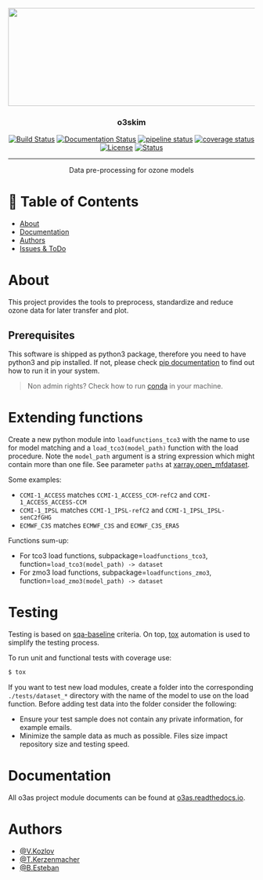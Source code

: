 <p align="center">
   <img src="https://o3as.data.kit.edu/img/header-bg.jpg" width="850" height="200">
</p>

<h3 align="center">o3skim</h3>

<div align="center">

  [![Build Status](https://jenkins.eosc-synergy.eu/buildStatus/icon?job=eosc-synergy-org%2Fo3skim%2Fmaster)](https://jenkins.eosc-synergy.eu/job/eosc-synergy-org/job/o3skim/job/master)
  [![Documentation Status](https://readthedocs.org/projects/o3as/badge/?version=latest)](https://o3as.readthedocs.io/en/latest/?badge=latest)
  [![pipeline status](https://git.scc.kit.edu/synergy.o3as/o3skim/badges/master/pipeline.svg)](https://git.scc.kit.edu/synergy.o3as/o3skim/-/commits/master)
  [![coverage status](https://git.scc.kit.edu/synergy.o3as/o3skim/badges/master/coverage.svg)](https://git.scc.kit.edu/synergy.o3as/o3skim/-/commits/master)
  [![License](https://img.shields.io/badge/license-GPL-blue.svg)](https://git.scc.kit.edu/synergy.o3as/o3skim/-/commits/master)
  [![Status](https://img.shields.io/badge/status-building-blue.svg)](https://git.scc.kit.edu/synergy.o3as/o3skim/-/commits/master) 

</div>

---

<p align="center"> Data pre-processing for ozone models 
    <br> 
</p>

# 📝 Table of Contents
- [About](#about)
- [Documentation](https://o3as.readthedocs.io/en/latest)
- [Authors](#authors)
- [Issues & ToDo](https://git.scc.kit.edu/synergy.o3as/o3skim/-/issues)

# About <a name = "about"></a>
This project provides the tools to preprocess, standardize and reduce ozone data for later transfer and plot. 

## Prerequisites
This software is shipped as python3 package, therefore you need to have python3 
and pip installed. If not, please check [pip documentation](https://pip.pypa.io/en/stable/installing/) to find out how to run it in your system.

> Non admin rights? Check how to run [conda](https://docs.conda.io/en/latest/) in your machine.


# Extending functions
Create a new python module into `loadfunctions_tco3` with the name to use for model matching and a `load_tco3(model_path)` function with the load procedure. Note the `model_path` argument is a string expression which might contain more than one file. See parameter `paths` at [xarray.open_mfdataset](https://docs.xarray.dev/en/stable/generated/xarray.open_mfdataset.html).

Some examples:
 - `CCMI-1_ACCESS` matches `CCMI-1_ACCESS_CCM-refC2` and `CCMI-1_ACCESS_ACCESS-CCM`
 - `CCMI-1_IPSL` matches `CCMI-1_IPSL-refC2` and `CCMI-1_IPSL_IPSL-senC2fGHG`
 - `ECMWF_C3S` matches `ECMWF_C3S` and `ECMWF_C3S_ERA5`

Functions sum-up:
 - For tco3 load functions, subpackage=`loadfunctions_tco3`, function=`load_tco3(model_path) -> dataset`
 - For zmo3 load functions, subpackage=`loadfunctions_zmo3`, function=`load_zmo3(model_path) -> dataset`


# Testing <a name = "testing"></a>
Testing is based on [sqa-baseline](https://indigo-dc.github.io/sqa-baseline/) criteria. On top, [tox](https://tox.readthedocs.io/en/latest/) automation is used to simplify the testing process.

To run unit and functional tests with coverage use:
```sh
$ tox
```

If you want to test new load modules, create a folder into the corresponding `./tests/dataset_*` directory with the name of the model to use on the load function. Before adding test data into the folder consider the following:
 - Ensure your test sample does not contain any private information, for example emails.
 - Minimize the sample data as much as possible. Files size impact repository size and testing speed. 

# Documentation <a name = "doc"></a>
All o3as project module documents can be found at [o3as.readthedocs.io](https://o3as.readthedocs.io/en/latest/). 


# Authors <a name = "authors"></a>
- [@V.Kozlov](https://git.scc.kit.edu/eo9869)
- [@T.Kerzenmacher](https://git.scc.kit.edu/px5501)
- [@B.Esteban](https://git.scc.kit.edu/zr5094)

